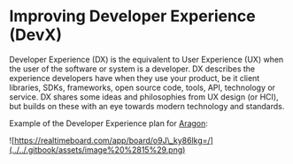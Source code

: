 # Improving Developer Experience \(DevX\)

Developer Experience \(DX\) is the equivalent to User Experience \(UX\) when the user of the software or system is a developer. DX describes the experience developers have when they use your product, be it client libraries, SDKs, frameworks, open source code, tools, API, technology or service. DX shares some ideas and philosophies from UX design \(or HCI\), but builds on these with an eye towards modern technology and standards.

Example of the Developer Experience plan for [Aragon](https://aragon.org):

![https://realtimeboard.com/app/board/o9J\_ky86lkg=/](../../.gitbook/assets/image%20%2815%29.png)



